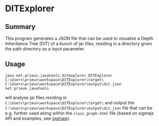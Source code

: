 DITExplorer
===========

Summary
-------

This program generates a JSON file that can be used to visualize a Depth
Inheritance Tree (DIT) of a bunch of jar files, residing in a directory
given the path directory as a input parameter.

Usage
-----

    java net.prieux.javatools.ditexplorer.DITExplorer C:\Users\prieux\workspace\DITExplorer\target\ C:\Users\prieux\workspace\DITExplorer\output\dit.json net.prieux.javatools
    
will analyse jar files residing in `C:\Users\prieux\workspace\DITExplorer\target\` and output the `C:\Users\prieux\workspace\DITExplorer\output\dit.json` file that can be e.g. further used along within the `class_graph.html` file (based on sigmajs API and examples, see [sigmajs](http://sigmajs.org/)).
 